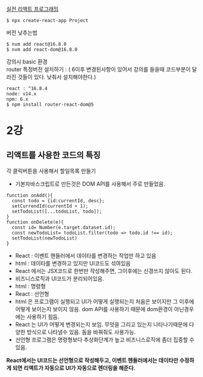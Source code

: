 [실전 리액트 프로그래밍](https://www.inflearn.com/course/%EC%8B%A4%EC%A0%84-%EB%A6%AC%EC%95%A1%ED%8A%B8-%ED%94%84%EB%A1%9C%EA%B7%B8%EB%9E%98%EB%B0%8D#curriculum)
<pre><code>$ npx create-react-app Project</code></pre>

버전 낮추는법
```
$ nvm add react@16.8.0
$ nvm add react-dom@16.8.0
```
강의시 basic 환경   
router 특정버전 설치하기 : ( 6이후 변경된사항이 있어서 강의를 들을때 코드부분이 달라진 것들이 있다. 낮춰서 설치해야한다.)
```
react : ^16.8.4
node: v14.x
npm: 6.x
$ npm install router-react-dom@5
```

2강
==
리액트를 사용한 코드의 특징
--

각 클릭버튼을 사용해서 할일목록 만들기   
* 기본자바스크립트로 만든것은 DOM API를 사용해서 주로 만들었음.

```
function onAdd(){
  const todo = {id:currentId, desc};
  setCurrendId(currentId + 1);
  setTodoList([...todoList, todo]);
}
function onDelete(e){
  const id= Number(e.target.dataset.id);
  const newTodoList= todoList.filter(todo => todo.id !== id);
  setTodoList(newTodoList)
}
```
* React : 이벤트 핸들러에서 데이타를 변경하는 작업만 하고 있음
* html : 데이타를 변경하고 있지만 UI코드도 섞여있음
* React 에서는 JSX코드로 한번만 작성해주면, 그이후에는 신경쓰지 않아도 된다.
* 비즈니스로직과 UI코드가 분리되어있음.
* html : 명령형
* React : 선언형
* html 은 프로그램이 실행되고 UI가 어떻게 실행되는지 처음은 보이지만 그 이후에 어떻게 보이는지 보이지 않음. dom API를 사용하기 때문에 dom환경이 아닌경우에는 사용하기 힘듬.
* React 는 UI가 어떻게 변경되는지 보임. 무엇을 그리고 있는지 나타나기때문에 다양한 방식으로 나타낼수 있음. 돔을 바꿔줘도 사용가능.
* 선언형 프로그램은 명령형보다 추상화단계가 높고 비즈니스로직에 좀더 집중할 수 있음.

**React에서는 UI코드는 선언형으로 작성해두고, 이벤트 헨들러에서는 데이타만 수정하게 되면 리액트가 자동으로 UI가 자동으로 렌더링을 해준다.**
